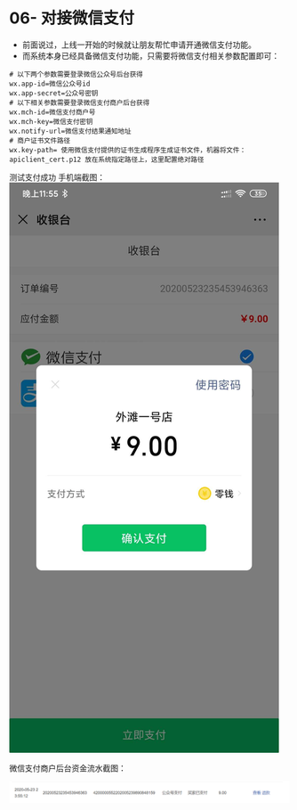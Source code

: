 # 06- 对接微信支付
- 前面说过，上线一开始的时候就让朋友帮忙申请开通微信支付功能。
- 而系统本身已经具备微信支付功能，只需要将微信支付相关参数配置即可：

```properties
# 以下两个参数需要登录微信公众号后台获得
wx.app-id=微信公众号id
wx.app-secret=公众号密钥
# 以下相关参数需要登录微信支付商户后台获得
wx.mch-id=微信支付商户号
wx.mch-key=微信支付密钥
wx.notify-url=微信支付结果通知地址
# 商户证书文件路径
wx.key-path= 使用微信支付提供的证书生成程序生成证书文件，机器将文件：apiclient_cert.p12 放在系统指定路径上，这里配置绝对路径

```

测试支付成功
手机端截图：
![wechat-pay](../img/online/wechat_pay.jpg)

微信支付商户后台资金流水截图：

![wechat-pay-admin](../img/online/wechat_pay_admin.png)
